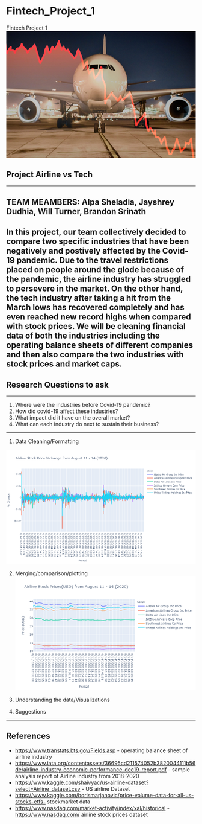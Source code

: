 # Fintech_Project_1
Fintech Project 1
![Fintech_Project_1](Image/mainframe.png)
## Project Airline vs Tech 
---
TEAM MEAMBERS: Alpa Sheladia, Jayshrey Dudhia, Will Turner, Brandon Srinath
---
In this project, our team collectively decided to compare two specific industries that have been negatively and postively affected by the Covid-19 pandemic. Due to the travel restrictions placed on people around the glode because of the pandemic, the airline industry has struggled to persevere in the market. On the other hand, the tech industry after taking a hit from the March lows has recovered completely and has even reached new record highs when compared with stock prices. We will  be cleaning financial data of both the industries including the operating balance sheets of different companies and then also compare the two industries with stock prices and market caps. 
--- 
## Research Questions to ask
---
1. Where were the industries before Covid-19 pandemic?
2. How did covid-19 affect these industries?
3. What impact did it have on the overall market?
4. What can each industry do next to sustain their business?
---
1. Data Cleaning/Formatting

![Fintech_Project_1](Image/airline_stock_price_pct_change_plot.png)


2. Merging/comparison/plotting
![Fintech_Project_1](Image/airline_stock_prices_plot.png)

3. Understanding the data/Visualizations
4. Suggestions
---
## References
- https://www.transtats.bts.gov/Fields.asp - operating balance sheet of airline industry
- https://www.iata.org/contentassets/36695cd211574052b3820044111b56de/airline-industry-economic-performance-dec19-report.pdf - sample analysis report of Airline industry from 2018-2020
- https://www.kaggle.com/shaivyac/us-airline-dataset?select=Airline_dataset.csv - US airline Dataset
- https://www.kaggle.com/borismarjanovic/price-volume-data-for-all-us-stocks-etfs- stockmarket data
- https://www.nasdaq.com/market-activity/index/xal/historical - https://www.nasdaq.com/ airline stock prices dataset



